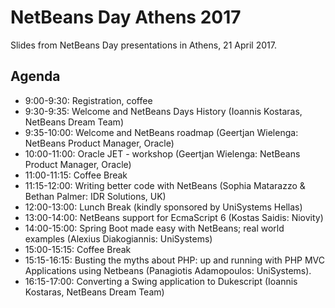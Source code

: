 # NetBeans Day Athens 2017

Slides from NetBeans Day presentations in Athens, 21 April 2017.

## Agenda
* 9:00-9:30: Registration, coffee
* 9:30-9:35: Welcome and NetBeans Days History (Ioannis Kostaras, NetBeans Dream Team)
* 9:35-10:00: Welcome and NetBeans roadmap (Geertjan Wielenga: NetBeans Product Manager, Oracle)
* 10:00-11:00: Oracle JET - workshop (Geertjan Wielenga: NetBeans Product Manager, Oracle)
* 11:00-11:15: Coffee Break
* 11:15-12:00: Writing better code with NetBeans (Sophia Matarazzo & Bethan Palmer: IDR Solutions, UK)
* 12:00-13:00: Lunch Break (kindly sponsored by UniSystems Hellas)
* 13:00-14:00: NetBeans support for EcmaScript 6 (Kostas Saidis: Niovity)
* 14:00-15:00: Spring Boot made easy with NetBeans; real world examples (Alexius Diakogiannis: UniSystems)
* 15:00-15:15: Coffee Break
* 15:15-16:15: Busting the myths about PHP: up and running with PHP MVC Applications using Netbeans (Panagiotis Adamopoulos: UniSystems).
* 16:15-17:00: Converting a Swing application to Dukescript (Ioannis Kostaras, NetBeans Dream Team)